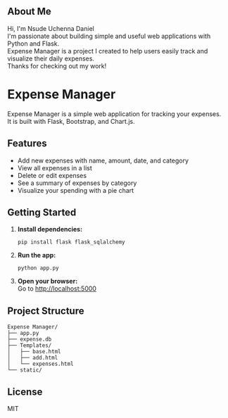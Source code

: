 ## About Me

Hi, I'm Nsude Uchenna Daniel  
I'm passionate about building simple and useful web applications with Python and Flask.  
Expense Manager is a project I created to help users easily track and visualize their daily expenses.  
Thanks for checking out my work!


# Expense Manager

Expense Manager is a simple web application for tracking your expenses.  
It is built with Flask, Bootstrap, and Chart.js.

## Features

- Add new expenses with name, amount, date, and category
- View all expenses in a list
- Delete or edit expenses
- See a summary of expenses by category
- Visualize your spending with a pie chart

## Getting Started

1. **Install dependencies:**
   ```
   pip install flask flask_sqlalchemy
   ```

2. **Run the app:**
   ```
   python app.py
   ```

3. **Open your browser:**  
   Go to [http://localhost:5000](http://localhost:5000)

## Project Structure

```
Expense Manager/
├── app.py
├── expense.db
├── Templates/
│   ├── base.html
│   ├── add.html
│   └── expenses.html
└── static/
```

## License

MIT
